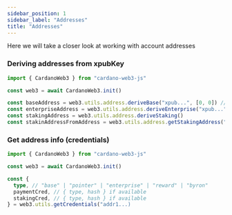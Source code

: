 ```yaml
---
sidebar_position: 1
sidebar_label: "Addresses"
title: "Addresses"
---
```


Here we will take a closer look at working with account addresses


### Deriving addresses from xpubKey

```ts
import { CardanoWeb3 } from "cardano-web3-js"

const web3 = await CardanoWeb3.init()

const baseAddress = web3.utils.address.deriveBase("xpub...", [0, 0]) // [0, 0] = [addressType: 0 | 1, addressIndex: number]
const enterpriseAddress = web3.utils.address.deriveEnterprise("xpub...", [0, 0])
const stakingAddress = web3.utils.address.deriveStaking()
const stakinAddressFromAddress = web3.utils.address.getStakingAddress("addr1...)
```


### Get address info (credentials)

```ts
import { CardanoWeb3 } from "cardano-web3-js"

const web3 = await CardanoWeb3.init()

const {
  type, // "base" | "pointer" | "enterprise" | "reward" | "byron"
  paymentCred, // { type, hash } if available
  stakingCred, // { type, hash } if available
} = web3.utils.getCredentials("addr1...)
```